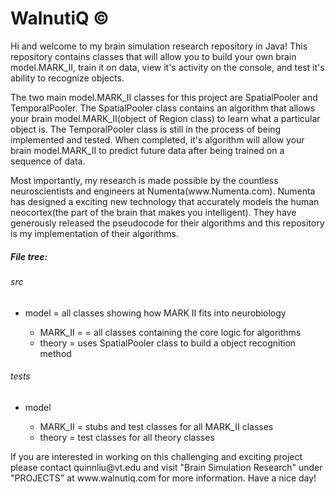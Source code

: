 WalnutiQ &copy;
========
  <p>
    Hi and welcome to my brain simulation research repository in Java! 
    This repository contains classes that will allow you to build your own
    brain model.MARK_II, train it on data, view it's activity on the console, and
    test it's ability to recognize objects.
  </p>
  <p>
    The two main model.MARK_II classes for this project are SpatialPooler and 
    TemporalPooler. The SpatialPooler class contains an algorithm that allows
    your brain model.MARK_II(object of Region class) to learn what a particular object
    is. The TemporalPooler class is still in the process of being implemented 
    and tested. When completed, it's algorithm will allow your brain model.MARK_II
    to predict future data after being trained on a sequence of data.
   </p>
   <p> 
    Most importantly, my research is made possible by the countless neuroscientists
    and engineers at Numenta(www.Numenta.com). Numenta has designed a exciting 
    new technology that accurately models the human neocortex(the part of the 
    brain that makes you intelligent). They have generously released the 
    pseudocode for their algorithms and this repository is my implementation of
    their algorithms.
  </p>
  
  <h5>File tree:</h5>
  <h6>src</h6>
    <ul>
        <li>model = all classes showing how MARK II fits into neurobiology</li>
        <ul>
            <li>MARK_II = = all classes containing the core logic for algorithms</li>
            <li>theory = uses SpatialPooler class to build a object recognition 
                method</li>
        </ul>
    </ul>         
  <h6>tests</h6>
    <ul>
        <li>model</li>
        <ul>
            <li>MARK_II = stubs and test classes for all MARK_II classes</li>
            <li>theory = test classes for all theory classes</li>
        </ul>
    </ul>  
      
  <p>
    If you are interested in working on this challenging and exciting project 
    please contact quinnliu@vt.edu and visit "Brain Simulation Research" under 
    "PROJECTS" at www.walnutiq.com for more information. Have a nice day!
  </p>